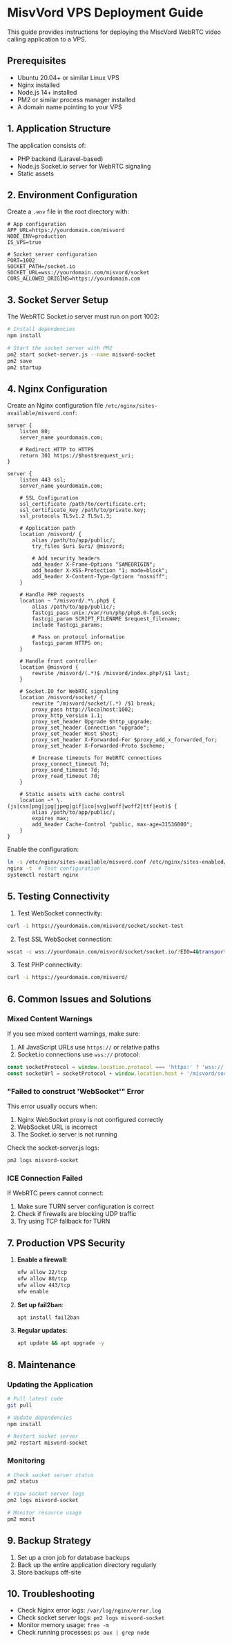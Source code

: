 # MisvVord VPS Deployment Guide

This guide provides instructions for deploying the MiscVord WebRTC video calling application to a VPS.

## Prerequisites

- Ubuntu 20.04+ or similar Linux VPS
- Nginx installed
- Node.js 14+ installed
- PM2 or similar process manager installed
- A domain name pointing to your VPS

## 1. Application Structure

The application consists of:

- PHP backend (Laravel-based)
- Node.js Socket.io server for WebRTC signaling
- Static assets

## 2. Environment Configuration

Create a `.env` file in the root directory with:

```
# App configuration
APP_URL=https://yourdomain.com/misvord
NODE_ENV=production
IS_VPS=true

# Socket server configuration
PORT=1002
SOCKET_PATH=/socket.io
SOCKET_URL=wss://yourdomain.com/misvord/socket
CORS_ALLOWED_ORIGINS=https://yourdomain.com
```

## 3. Socket Server Setup

The WebRTC Socket.io server must run on port 1002:

```bash
# Install dependencies
npm install

# Start the socket server with PM2
pm2 start socket-server.js --name misvord-socket
pm2 save
pm2 startup
```

## 4. Nginx Configuration

Create an Nginx configuration file `/etc/nginx/sites-available/misvord.conf`:

```nginx
server {
    listen 80;
    server_name yourdomain.com;
    
    # Redirect HTTP to HTTPS
    return 301 https://$host$request_uri;
}

server {
    listen 443 ssl;
    server_name yourdomain.com;
    
    # SSL Configuration
    ssl_certificate /path/to/certificate.crt;
    ssl_certificate_key /path/to/private.key;
    ssl_protocols TLSv1.2 TLSv1.3;
    
    # Application path
    location /misvord/ {
        alias /path/to/app/public/;
        try_files $uri $uri/ @misvord;
        
        # Add security headers
        add_header X-Frame-Options "SAMEORIGIN";
        add_header X-XSS-Protection "1; mode=block";
        add_header X-Content-Type-Options "nosniff";
    }
    
    # Handle PHP requests
    location ~ ^/misvord/.*\.php$ {
        alias /path/to/app/public/;
        fastcgi_pass unix:/var/run/php/php8.0-fpm.sock;
        fastcgi_param SCRIPT_FILENAME $request_filename;
        include fastcgi_params;
        
        # Pass on protocol information
        fastcgi_param HTTPS on;
    }
    
    # Handle front controller
    location @misvord {
        rewrite /misvord/(.*)$ /misvord/index.php?/$1 last;
    }
    
    # Socket.IO for WebRTC signaling
    location /misvord/socket/ {
        rewrite ^/misvord/socket/(.*) /$1 break;
        proxy_pass http://localhost:1002;
        proxy_http_version 1.1;
        proxy_set_header Upgrade $http_upgrade;
        proxy_set_header Connection "upgrade";
        proxy_set_header Host $host;
        proxy_set_header X-Forwarded-For $proxy_add_x_forwarded_for;
        proxy_set_header X-Forwarded-Proto $scheme;
        
        # Increase timeouts for WebRTC connections
        proxy_connect_timeout 7d;
        proxy_send_timeout 7d;
        proxy_read_timeout 7d;
    }
    
    # Static assets with cache control
    location ~* \.(js|css|png|jpg|jpeg|gif|ico|svg|woff|woff2|ttf|eot)$ {
        alias /path/to/app/public/;
        expires max;
        add_header Cache-Control "public, max-age=31536000";
    }
}
```

Enable the configuration:

```bash
ln -s /etc/nginx/sites-available/misvord.conf /etc/nginx/sites-enabled/
nginx -t  # Test configuration
systemctl restart nginx
```

## 5. Testing Connectivity

1. Test WebSocket connectivity:

```bash
curl -i https://yourdomain.com/misvord/socket/socket-test
```

2. Test SSL WebSocket connection:

```bash
wscat -c wss://yourdomain.com/misvord/socket/socket.io/?EIO=4&transport=websocket
```

3. Test PHP connectivity:

```bash
curl -i https://yourdomain.com/misvord/
```

## 6. Common Issues and Solutions

### Mixed Content Warnings

If you see mixed content warnings, make sure:

1. All JavaScript URLs use `https://` or relative paths
2. Socket.io connections use `wss://` protocol:

```javascript
const socketProtocol = window.location.protocol === 'https:' ? 'wss://' : 'ws://';
const socketUrl = socketProtocol + window.location.host + '/misvord/socket';
```

### "Failed to construct 'WebSocket'" Error

This error usually occurs when:

1. Nginx WebSocket proxy is not configured correctly
2. WebSocket URL is incorrect 
3. The Socket.io server is not running

Check the socket-server.js logs:

```bash
pm2 logs misvord-socket
```

### ICE Connection Failed

If WebRTC peers cannot connect:

1. Make sure TURN server configuration is correct
2. Check if firewalls are blocking UDP traffic 
3. Try using TCP fallback for TURN

## 7. Production VPS Security

1. **Enable a firewall**:
   ```bash
   ufw allow 22/tcp
   ufw allow 80/tcp
   ufw allow 443/tcp
   ufw enable
   ```

2. **Set up fail2ban**:
   ```bash
   apt install fail2ban
   ```

3. **Regular updates**:
   ```bash
   apt update && apt upgrade -y
   ```

## 8. Maintenance

### Updating the Application

```bash
# Pull latest code
git pull

# Update dependencies
npm install

# Restart socket server
pm2 restart misvord-socket
```

### Monitoring

```bash
# Check socket server status
pm2 status

# View socket server logs
pm2 logs misvord-socket

# Monitor resource usage
pm2 monit
```

## 9. Backup Strategy

1. Set up a cron job for database backups
2. Back up the entire application directory regularly
3. Store backups off-site

## 10. Troubleshooting

- Check Nginx error logs: `/var/log/nginx/error.log`
- Check socket server logs: `pm2 logs misvord-socket`
- Monitor memory usage: `free -m`
- Check running processes: `ps aux | grep node` 